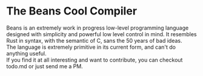 # The Beans Cool Compiler 

Beans is an extremely work in progress low-level programming language designed with simplicity and powerful low level control in mind. 
It resembles Rust in syntax, with the semantic of C, sans the 50 years of bad ideas.  
The language is extremely primitive in its current form, and can't do anything useful.  
If you find it at all interesting and want to contribute, you can checkout todo.md or just send me a PM.
